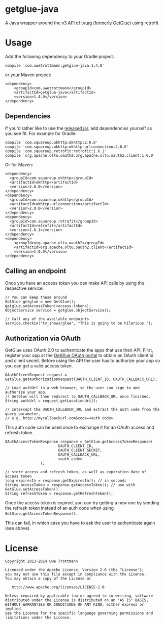 getglue-java
============

A Java wrapper around the [v3 API of tvtag (formerly GetGlue)][1] using retrofit.

Usage
=====

Add the following dependency to your Gradle project:

```
compile 'com.uwetrottmann:getglue-java:1.4.0'
```

or your Maven project:

```
<dependency>
    <groupId>com.uwetrottmann</groupId>
    <artifactId>getglue-java</artifactId>
    <version>1.4.0</version>
</dependency>
```

Dependencies
------------

If you'd rather like to use the [released jar][3], add dependencies yourself as you see fit.
For example for Gradle:

```
compile 'com.squareup.okhttp:okhttp:2.0.0'
compile 'com.squareup.okhttp:okhttp-urlconnection:2.0.0'
compile 'com.squareup.retrofit:retrofit:1.6.1'
compile 'org.apache.oltu.oauth2:org.apache.oltu.oauth2.client:1.0.0'
```

Or for Maven:

```
<dependency>
  <groupId>com.squareup.okhttp</groupId>
  <artifactId>okhttp</artifactId>
  <version>2.0.0</version>
</dependency>
<dependency>
  <groupId>com.squareup.okhttp</groupId>
  <artifactId>okhttp-urlconnection</artifactId>
  <version>2.0.0</version>
</dependency>
<dependency>
  <groupId>com.squareup.retrofit</groupId>
  <artifactId>retrofit</artifactId>
  <version>1.6.1</version>
</dependency>
<dependency>
    <groupId>org.apache.oltu.oauth2</groupId>
    <artifactId>org.apache.oltu.oauth2.client</artifactId>
    <version>1.0.0</version>
</dependency>
```

Calling an endpoint
-------------------

Once you have an access token you can make API calls by using the respective service:

```
// You can keep these around
GetGlue getglue = new GetGlue();
getglue.setAccessToken(<access-token>);
ObjectService service = getglue.objectService();

// Call any of the available endpoints
service.checkin("tv_shows/glee", "This is going to be hilarious.");
```

Authorization via OAuth
-----------------------

GetGlue uses OAuth 2.0 to authenticate the apps that use their API.
First, register your app at the [GetGlue OAuth portal][2] to obtain an OAuth client id and client secret.
Before using the API the user has to authorize your app so you can get a valid access token.

```
OAuthClientRequest request = GetGlue.getAuthorizationRequest(OAUTH_CLIENT_ID, OAUTH_CALLBACK_URL);

// Load authUrl in a web browser, so the user can sign in and authorize your app.
// GetGlue will then redirect to OAUTH_CALLBACK_URL once finished.
String authUrl = request.getLocationUri();

// Intercept the OAUTH_CALLBACK_URL and extract the auth code from the query parameter,
// e.g. http://mycallbackurl.com&code=<auth code>
```

This auth code can be used once to exchange it for an OAuth access and refresh token.

```
OAuthAccessTokenResponse response = GetGlue.getAccessTokenResponse(
                        OAUTH_CLIENT_ID,
                        OAUTH_CLIENT_SECRET,
                        OAUTH_CALLBACK_URL,
                        <auth code>
                );

// store access and refresh token, as well as expiration date of access token
long expiresIn = response.getExpiresIn(); // in seconds
String accessToken = response.getAccessToken(); // use with GetGlue.setAccessToken()
String refreshToken = response.getRefreshToken();
```

Once the access token is expired, you can try getting a new one by sending the refresh token instead
of an auth code when using `GetGlue.getAccessTokenResponse()`.

This can fail, in which case you have to ask the user to authenticate again (see above).

License
=======

    Copyright 2013-2014 Uwe Trottmann

    Licensed under the Apache License, Version 2.0 (the "License");
    you may not use this file except in compliance with the License.
    You may obtain a copy of the License at

       http://www.apache.org/licenses/LICENSE-2.0

    Unless required by applicable law or agreed to in writing, software
    distributed under the License is distributed on an "AS IS" BASIS,
    WITHOUT WARRANTIES OR CONDITIONS OF ANY KIND, either express or implied.
    See the License for the specific language governing permissions and
    limitations under the License.



 [1]: http://developer.getglue.com
 [2]: https://api.getglue.com/oauth2/
 [3]: https://github.com/UweTrottmann/getglue-java/releases
